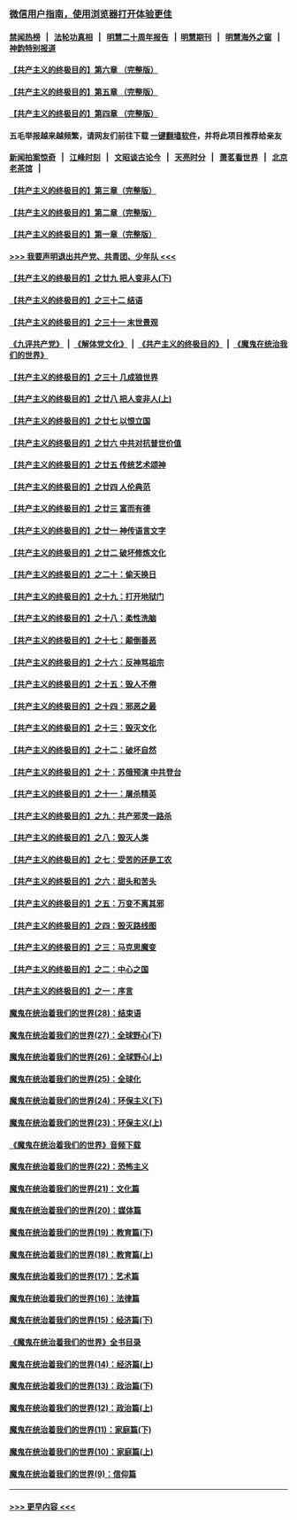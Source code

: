 ### [微信用户指南，使用浏览器打开体验更佳](https://github.com/gfw-breaker/banned-news1/blob/master/indexes/wechat-guide.md?t=0)
#### [禁闻热榜](热点新闻.md?t=0)  &nbsp;&nbsp;|&nbsp;&nbsp; [法轮功真相](https://github.com/gfw-breaker/truth/blob/master/README.md?t=0) &nbsp;&nbsp;|&nbsp;&nbsp; [明慧二十周年报告](https://github.com/gfw-breaker/mh-reports/blob/master/README.md?t=0) &nbsp;&nbsp;|&nbsp;&nbsp;[明慧期刊](https://github.com/gfw-breaker/mh-qikan) &nbsp;&nbsp;|&nbsp;&nbsp; [明慧海外之窗](https://github.com/gfw-breaker/mh-news/blob/master/README.md?t=0) &nbsp;&nbsp;|&nbsp;&nbsp; [神韵特别报道](https://github.com/gfw-breaker/mh-news/blob/master/shenyun.md?t=0)
#### [【共产主义的终极目的】第六章 （完整版）](../pages/nsc422/n11428913.md?t=02162044) 
#### [【共产主义的终极目的】第五章 （完整版）](../pages/nsc422/n11428912.md?t=02162044) 
#### [【共产主义的终极目的】第四章 （完整版）](../pages/nsc422/n11428907.md?t=02162044) 
#### 五毛举报越来越频繁，请网友们前往下载 [一键翻墙软件](https://github.com/gfw-breaker/ssr-accounts)，并将此项目推荐给亲友
#### [新闻拍案惊奇](https://github.com/gfw-breaker/banned-news1/blob/master/pages/link4.md) &nbsp;&nbsp;|&nbsp;&nbsp; [江峰时刻](https://github.com/gfw-breaker/banned-news1/blob/master/pages/link4.md) &nbsp;&nbsp;|&nbsp;&nbsp; [文昭谈古论今](https://github.com/gfw-breaker/banned-news1/blob/master/pages/link4.md) &nbsp;&nbsp;|&nbsp;&nbsp; [天亮时分](https://github.com/gfw-breaker/banned-news1/blob/master/pages/link4.md) &nbsp;&nbsp;|&nbsp;&nbsp; [萧茗看世界](https://github.com/gfw-breaker/banned-news1/blob/master/pages/link4.md) &nbsp;&nbsp;|&nbsp;&nbsp; [北京老茶馆](https://github.com/gfw-breaker/banned-news1/blob/master/pages/link4.md) &nbsp;&nbsp;|&nbsp;&nbsp; 
#### [【共产主义的终极目的】第三章（完整版）](../pages/nsc422/n11428848.md?t=02162044) 
#### [【共产主义的终极目的】第二章（完整版）](../pages/nsc422/n11428831.md?t=02162044) 
#### [【共产主义的终极目的】第一章（完整版）](../pages/nsc422/n11417651.md?t=02162044) 
#### [>>> 我要声明退出共产党、共青团、少年队 <<<](https://github.com/begood0513/goodnews/blob/master/quit/letter.md) 
#### [【共产主义的终极目的】之廿九 把人变非人(下)](../pages/nsc422/n11344140.md?t=02162044) 
#### [【共产主义的终极目的】之三十二 结语](../pages/nsc422/n11360535.md?t=02162044) 
#### [【共产主义的终极目的】之三十一 末世景观](../pages/nsc422/n11351129.md?t=02162044) 
#### [《九评共产党》](https://github.com/begood0513/9ping.md/blob/master/README.md) &nbsp;|&nbsp; [《解体党文化》](../../../../jtdwh.md/blob/master/README.md)  &nbsp;|&nbsp; [《共产主义的终极目的》](../../../../gczydzjmd.md/blob/master/README.md) &nbsp;|&nbsp; [《魔鬼在统治我们的世界》](../../../../mgztzwmdsj.md/blob/master/README.md) 
#### [【共产主义的终极目的】之三十 几成狼世界](../pages/nsc422/n11348280.md?t=02162044) 
#### [【共产主义的终极目的】之廿八 把人变非人(上)](../pages/nsc422/n11340492.md?t=02162044) 
#### [【共产主义的终极目的】之廿七 以恨立国](../pages/nsc422/n11336944.md?t=02162044) 
#### [【共产主义的终极目的】之廿六 中共对抗普世价值](../pages/nsc422/n11324785.md?t=02162044) 
#### [【共产主义的终极目的】之廿五 传统艺术颂神](../pages/nsc422/n11296396.md?t=02162044) 
#### [【共产主义的终极目的】之廿四 人伦典范](../pages/nsc422/n11296397.md?t=02162044) 
#### [【共产主义的终极目的】之廿三 富而有德](../pages/nsc422/n11283598.md?t=02162044) 
#### [【共产主义的终极目的】之廿一 神传语言文字](../pages/nsc422/n11263265.md?t=02162044) 
#### [【共产主义的终极目的】之廿二 破坏修炼文化](../pages/nsc422/n11245728.md?t=02162044) 
#### [【共产主义的终极目的】之二十：偷天换日](../pages/nsc422/n11238846.md?t=02162044) 
#### [【共产主义的终极目的】之十九：打开地狱门](../pages/nsc422/n11206376.md?t=02162044) 
#### [【共产主义的终极目的】之十八：柔性洗脑](../pages/nsc422/n11199994.md?t=02162044) 
#### [【共产主义的终极目的】之十七：颠倒善恶](../pages/nsc422/n11179782.md?t=02162044) 
#### [【共产主义的终极目的】之十六：反神骂祖宗](../pages/nsc422/n11166798.md?t=02162044) 
#### [【共产主义的终极目的】之十五：毁人不倦](../pages/nsc422/n11166792.md?t=02162044) 
#### [【共产主义的终极目的】之十四：邪恶之最](../pages/nsc422/n11150249.md?t=02162044) 
#### [【共产主义的终极目的】之十三：毁灭文化](../pages/nsc422/n11135227.md?t=02162044) 
#### [【共产主义的终极目的】之十二：破坏自然](../pages/nsc422/n11135214.md?t=02162044) 
#### [【共产主义的终极目的】之十：苏俄预演 中共登台](../pages/nsc422/n11118424.md?t=02162044) 
#### [【共产主义的终极目的】之十一：屠杀精英](../pages/nsc422/n11118442.md?t=02162044) 
#### [【共产主义的终极目的】之九：共产邪灵一路杀](../pages/nsc422/n11114139.md?t=02162044) 
#### [【共产主义的终极目的】之八：毁灭人类](../pages/nsc422/n11108503.md?t=02162044) 
#### [【共产主义的终极目的】之七：受苦的还是工农](../pages/nsc422/n11101809.md?t=02162044) 
#### [【共产主义的终极目的】之六：甜头和苦头](../pages/nsc422/n11096971.md?t=02162044) 
#### [【共产主义的终极目的】之五：万变不离其邪](../pages/nsc422/n11091285.md?t=02162044) 
#### [【共产主义的终极目的】之四：毁灭路线图](../pages/nsc422/n11086284.md?t=02162044) 
#### [【共产主义的终极目的】之三：马克思魔变](../pages/nsc422/n11061941.md?t=02162044) 
#### [【共产主义的终极目的】之二：中心之国](../pages/nsc422/n11047728.md?t=02162044) 
#### [【共产主义的终极目的】之一：序言](../pages/nsc422/n11086077.md?t=02162044) 
#### [魔鬼在统治着我们的世界(28)：结束语](../pages/nsc422/n10936246.md?t=02162044) 
#### [魔鬼在统治着我们的世界(27)：全球野心(下)](../pages/nsc422/n10928319.md?t=02162044) 
#### [魔鬼在统治着我们的世界(26)：全球野心(上)](../pages/nsc422/n10900318.md?t=02162044) 
#### [魔鬼在统治着我们的世界(25)：全球化](../pages/nsc422/n10788205.md?t=02162044) 
#### [魔鬼在统治着我们的世界(24)：环保主义(下)](../pages/nsc422/n10695307.md?t=02162044) 
#### [魔鬼在统治着我们的世界(23)：环保主义(上)](../pages/nsc422/n10688613.md?t=02162044) 
#### [《魔鬼在统治着我们的世界》音频下载](../pages/nsc422/n10635553.md?t=02162044) 
#### [魔鬼在统治着我们的世界(22)：恐怖主义](../pages/nsc422/n10614727.md?t=02162044) 
#### [魔鬼在统治着我们的世界(21)：文化篇](../pages/nsc422/n10597706.md?t=02162044) 
#### [魔鬼在统治着我们的世界(20)：媒体篇](../pages/nsc422/n10586579.md?t=02162044) 
#### [魔鬼在统治着我们的世界(19)：教育篇(下)](../pages/nsc422/n10564808.md?t=02162044) 
#### [魔鬼在统治着我们的世界(18)：教育篇(上)](../pages/nsc422/n10526970.md?t=02162044) 
#### [魔鬼在统治着我们的世界(17)：艺术篇](../pages/nsc422/n10499093.md?t=02162044) 
#### [魔鬼在统治着我们的世界(16)：法律篇](../pages/nsc422/n10485969.md?t=02162044) 
#### [魔鬼在统治着我们的世界(15)：经济篇(下)](../pages/nsc422/n10469975.md?t=02162044) 
#### [《魔鬼在统治着我们的世界》全书目录](../pages/nsc422/n10464261.md?t=02162044) 
#### [魔鬼在统治着我们的世界(14)：经济篇(上)](../pages/nsc422/n10457370.md?t=02162044) 
#### [魔鬼在统治着我们的世界(13)：政治篇(下)](../pages/nsc422/n10448270.md?t=02162044) 
#### [魔鬼在统治着我们的世界(12)：政治篇(上)](../pages/nsc422/n10444576.md?t=02162044) 
#### [魔鬼在统治着我们的世界(11)：家庭篇(下)](../pages/nsc422/n10440961.md?t=02162044) 
#### [魔鬼在统治着我们的世界(10)：家庭篇(上)](../pages/nsc422/n10435448.md?t=02162044) 
#### [魔鬼在统治着我们的世界(9)：信仰篇](../pages/nsc422/n10432159.md?t=02162044) 

----
#### [ >>> 更早内容 <<< ](../indexes/nsc422-earlier.md)
